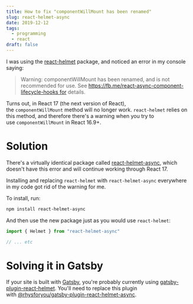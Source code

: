 ```yaml
---
title: How to fix "componentWillMount has been renamed"
slug: react-helmet-async
date: 2019-12-12
tags:
  - programming
  - react
draft: false
---
```

I was using the [react-helmet](https://npm.im/react-helmet) package, and noticed an error in my console saying:

> Warning: componentWillMount has been renamed, and is not recommended for use. See https://fb.me/react-async-component-lifecycle-hooks for details.

Turns out, in React 17 (the next version of React), the `componentWillMount` method will no longer work. `react-helmet` relies on this method, and therefore there's a warning when you try to use `componentWillMount` in React 16.9+.

# Solution

There's a virtually identical package called [react-helmet-async](https://npm.im/react-helmet-async), which doesn't have this error and will continue working through React 17.

Installing and replacing `react-helmet` with `react-helmet-async` everywhere in my code got rid of the warning for me.

To install, run:

```bash
npm install react-helmet-async
```

And then use the new package just as you would use `react-helmet`:

```javascript
import { Helmet } from "react-helmet-async"

// ... etc
```

# Solving it in Gatsby

If your site is built with [Gatsby](https://gatsbyjs.org/), you're probably currently using [gatsby-plugin-react-helmet](https://www.gatsbyjs.org/packages/gatsby-plugin-react-helmet/). You'll need to replace this plugin with [@rhysforyou/gatsby-plugin-react-helmet-async](https://www.gatsbyjs.org/packages/@rhysforyou/gatsby-plugin-react-helmet-async).
